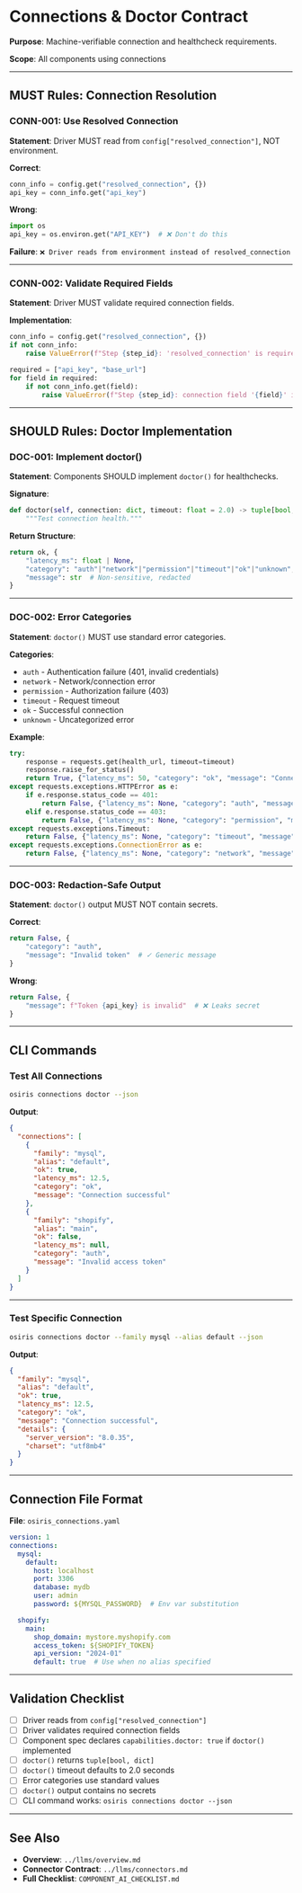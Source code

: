 # Connections & Doctor Contract

**Purpose**: Machine-verifiable connection and healthcheck requirements.

**Scope**: All components using connections

---

## MUST Rules: Connection Resolution

### CONN-001: Use Resolved Connection

**Statement**: Driver MUST read from `config["resolved_connection"]`, NOT environment.

**Correct**:
```python
conn_info = config.get("resolved_connection", {})
api_key = conn_info.get("api_key")
```

**Wrong**:
```python
import os
api_key = os.environ.get("API_KEY")  # ❌ Don't do this
```

**Failure**: `❌ Driver reads from environment instead of resolved_connection`

---

### CONN-002: Validate Required Fields

**Statement**: Driver MUST validate required connection fields.

**Implementation**:
```python
conn_info = config.get("resolved_connection", {})
if not conn_info:
    raise ValueError(f"Step {step_id}: 'resolved_connection' is required")

required = ["api_key", "base_url"]
for field in required:
    if not conn_info.get(field):
        raise ValueError(f"Step {step_id}: connection field '{field}' is required")
```

---

## SHOULD Rules: Doctor Implementation

### DOC-001: Implement doctor()

**Statement**: Components SHOULD implement `doctor()` for healthchecks.

**Signature**:
```python
def doctor(self, connection: dict, timeout: float = 2.0) -> tuple[bool, dict]:
    """Test connection health."""
```

**Return Structure**:
```python
return ok, {
    "latency_ms": float | None,
    "category": "auth"|"network"|"permission"|"timeout"|"ok"|"unknown",
    "message": str  # Non-sensitive, redacted
}
```

---

### DOC-002: Error Categories

**Statement**: `doctor()` MUST use standard error categories.

**Categories**:
- `auth` - Authentication failure (401, invalid credentials)
- `network` - Network/connection error
- `permission` - Authorization failure (403)
- `timeout` - Request timeout
- `ok` - Successful connection
- `unknown` - Uncategorized error

**Example**:
```python
try:
    response = requests.get(health_url, timeout=timeout)
    response.raise_for_status()
    return True, {"latency_ms": 50, "category": "ok", "message": "Connected"}
except requests.exceptions.HTTPError as e:
    if e.response.status_code == 401:
        return False, {"latency_ms": None, "category": "auth", "message": "Invalid credentials"}
    elif e.response.status_code == 403:
        return False, {"latency_ms": None, "category": "permission", "message": "Access denied"}
except requests.exceptions.Timeout:
    return False, {"latency_ms": None, "category": "timeout", "message": "Timed out"}
except requests.exceptions.ConnectionError as e:
    return False, {"latency_ms": None, "category": "network", "message": str(e)}
```

---

### DOC-003: Redaction-Safe Output

**Statement**: `doctor()` output MUST NOT contain secrets.

**Correct**:
```python
return False, {
    "category": "auth",
    "message": "Invalid token"  # ✓ Generic message
}
```

**Wrong**:
```python
return False, {
    "message": f"Token {api_key} is invalid"  # ❌ Leaks secret
}
```

---

## CLI Commands

### Test All Connections

```bash
osiris connections doctor --json
```

**Output**:
```json
{
  "connections": [
    {
      "family": "mysql",
      "alias": "default",
      "ok": true,
      "latency_ms": 12.5,
      "category": "ok",
      "message": "Connection successful"
    },
    {
      "family": "shopify",
      "alias": "main",
      "ok": false,
      "latency_ms": null,
      "category": "auth",
      "message": "Invalid access token"
    }
  ]
}
```

---

### Test Specific Connection

```bash
osiris connections doctor --family mysql --alias default --json
```

**Output**:
```json
{
  "family": "mysql",
  "alias": "default",
  "ok": true,
  "latency_ms": 12.5,
  "category": "ok",
  "message": "Connection successful",
  "details": {
    "server_version": "8.0.35",
    "charset": "utf8mb4"
  }
}
```

---

## Connection File Format

**File**: `osiris_connections.yaml`

```yaml
version: 1
connections:
  mysql:
    default:
      host: localhost
      port: 3306
      database: mydb
      user: admin
      password: ${MYSQL_PASSWORD}  # Env var substitution

  shopify:
    main:
      shop_domain: mystore.myshopify.com
      access_token: ${SHOPIFY_TOKEN}
      api_version: "2024-01"
      default: true  # Use when no alias specified
```

---

## Validation Checklist

- [ ] Driver reads from `config["resolved_connection"]`
- [ ] Driver validates required connection fields
- [ ] Component spec declares `capabilities.doctor: true` if `doctor()` implemented
- [ ] `doctor()` returns `tuple[bool, dict]`
- [ ] `doctor()` timeout defaults to 2.0 seconds
- [ ] Error categories use standard values
- [ ] `doctor()` output contains no secrets
- [ ] CLI command works: `osiris connections doctor --json`

---

## See Also

- **Overview**: `../llms/overview.md`
- **Connector Contract**: `../llms/connectors.md`
- **Full Checklist**: `COMPONENT_AI_CHECKLIST.md`
